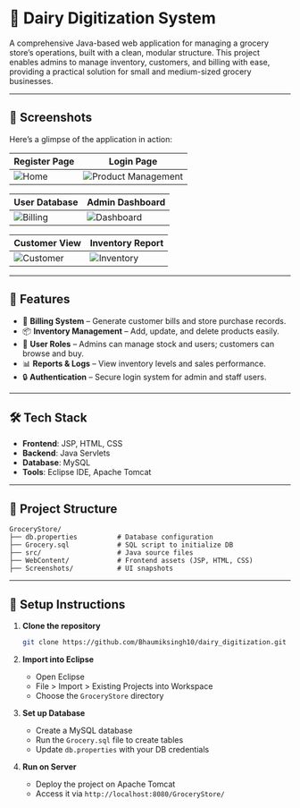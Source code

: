 
# 🛒 Dairy Digitization System

A comprehensive Java-based web application for managing a grocery store’s operations, built with a clean, modular structure. This project enables admins to manage inventory, customers, and billing with ease, providing a practical solution for small and medium-sized grocery businesses.

---

## 📸 Screenshots

Here’s a glimpse of the application in action:

| Register Page | Login Page |
|-----------|--------------------|
| ![Home](https://github.com/user-attachments/assets/c5e2cb3c-c8b7-4f1e-8a96-050873f7eb58) | ![Product Management](https://github.com/user-attachments/assets/67aa47f5-7347-4d48-9361-fd5350cf42b7) |

| User Database | Admin Dashboard |
|--------------|-----------------|
| ![Billing](https://github.com/user-attachments/assets/1cc9b704-5b5e-44dc-9184-2c2202e1f9fd) | ![Dashboard](https://github.com/user-attachments/assets/595c767b-6950-4e26-ad43-1fdc5ac3440e) |

| Customer View | Inventory Report |
|----------------|------------------|
| ![Customer](https://github.com/user-attachments/assets/a8ec58f5-c810-4c7c-b264-91b84eaae929) | ![Inventory](https://github.com/user-attachments/assets/5276b663-29e4-44a4-b7eb-14c2b15fb093) |

---

## 🚀 Features

- 🧾 **Billing System** – Generate customer bills and store purchase records.
- 📦 **Inventory Management** – Add, update, and delete products easily.
- 👥 **User Roles** – Admins can manage stock and users; customers can browse and buy.
- 📊 **Reports & Logs** – View inventory levels and sales performance.
- 🔒 **Authentication** – Secure login system for admin and staff users.

---

## 🛠️ Tech Stack

- **Frontend**: JSP, HTML, CSS
- **Backend**: Java Servlets
- **Database**: MySQL
- **Tools**: Eclipse IDE, Apache Tomcat

---

## 🧰 Project Structure

```
GroceryStore/
├── db.properties          # Database configuration
├── Grocery.sql            # SQL script to initialize DB
├── src/                   # Java source files
├── WebContent/            # Frontend assets (JSP, HTML, CSS)
├── Screenshots/           # UI snapshots
```

---

## 🔧 Setup Instructions

1. **Clone the repository**
   ```bash
   git clone https://github.com/Bhaumiksingh10/dairy_digitization.git
   ```

2. **Import into Eclipse**
   - Open Eclipse
   - File > Import > Existing Projects into Workspace
   - Choose the `GroceryStore` directory

3. **Set up Database**
   - Create a MySQL database
   - Run the `Grocery.sql` file to create tables
   - Update `db.properties` with your DB credentials

4. **Run on Server**
   - Deploy the project on Apache Tomcat
   - Access it via `http://localhost:8080/GroceryStore/`
